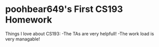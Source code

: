 # poohbear649's First CS193 Homework
 
 Things I love about CS193:
 -The TAs are very helpfull!
 -The work load is very managable!
 
